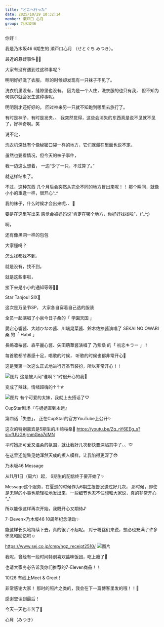 ```yaml
---
title: "どこへ行った"
date: 2025/10/29 18:32:14
member: 瀬戸口 心月
group: 乃木坂46
---
```


你好！


我是乃木坂46 6期生的
瀬戸口心月
（せとぐち みつき）。






最近的悬疑事件🕵🏼


大家有没有遇到过这种事呢？



明明好好洗了衣服，
晾的时候却发现有一只袜子不见了。




洗衣机里没有，缝隙里也没有。
因为是一个人住，洗衣服的也只有我，
但不知为何偶尔就会发生这种事呢。




明明刚才还好好的，
回过神来另一只就不知跑到哪里去旅行了。



有时是袜子，有时是发夹、、
我突然觉得，这些会消失的东西真是说不见就不见了，好神奇啊。笑








说不定，

洗衣机深处有个像秘密口袋一样的地方，它们就藏在里面也说不定。


虽然也要看情况，但今天的袜子事件，

我一边这么想着，
一边“少了一只，不过算了。”

就这样结束了。






不过，这种东西
几个月后会突然从完全不同的地方冒出来呢！！
那个瞬间，就像小小的重逢一样，很开心^_^




我的袜子，什么时候才会出来呢、、🧦











要是在这里写出来
感觉会被妈妈说“肯定在哪个地方，你好好找找啦”，(^_^;)

















啊，






还有像黑洞一样的包包








大家懂吗？





怎么找都找不到。

就是没有，找不到。























就是这些事啦，






接下来是小小的通知等等📢🎶









Star Tanjou! SIX🎤


这次是万圣节SP，
大家各自穿着自己选的服装


全员一起演唱了小泉今日子桑的「
学園天国
」

愛宕心響酱、大越ひなの酱、川端晃菜酱、鈴木佑捺酱演唱了 SEKAI NO OWARI桑 的「
Habit
」

長嶋凛桜酱、森平麗心酱、矢田萌華酱演唱了 乃紫桑 的「
初恋キラー
」！






每首歌都节奏感十足，唱歌的时候，
听歌的时候也都非常开心🎃





这是我第一次这么正式地进行万圣节装扮，所以非常开心！！









![图片](https://www.nogizaka46.com/files/46/diary/n46/MEMBER/moblog/202510/mobo9jK63.jpg)
这是被人问“谁啊？”时很开心的我💅

变成了辣妹，情绪超嗨的↑↑☆











![图片](https://www.nogizaka46.com/files/46/diary/n46/MEMBER/moblog/202510/mobocDMvF.jpg)
有个可爱的太妹，我就上去搭话了♡


















CupStar剧场『与姐姐直到永远』

第四话「失恋」，
正在CupStar的官方YouTube上公开✨

这次的特别嘉宾是5期生的川﨑桜桑🌸
https://youtu.be/Zq_nY6EEg_s?si=fUUGAjrnmGea7dMN


平时她那可爱又温柔的氛围，就让我好几次都快要深陷其中了、、♡

在这里还能瞥见她浑然天成的撩人模样，让我陷得更深了😳















乃木坂46 Message

从11月1日（周六）起，
6期生的配信终于要开始了✨

Message这个服务，在夏巡的时候作为6期生报告发送过好几次，
那时候，即使是无聊的小事也能轻松地发出来，一些细节也忍不住想和大家说，真的非常开心^_^

所以能像这样再次开始，我既开心又期待♪















7-Eleven×乃木坂46
10周年纪念活动✨



能这样长久地持续下去，真的很了不起呢。
对于粉丝们来说，想必也充满了许多怀念和回忆吧☺️


https://www.sej.co.jp/cmp/ngz_receipt2510/
![图片](https://www.nogizaka46.com/files/46/diary/n46/MEMBER/moblog/202510/mob0ys7Ep.jpg)

我呢，曾经有一段时间特别喜欢盐味饭团，吃上瘾了🍙

也请大家务必告诉我你们推荐的7-Eleven商品！！


















10/26 有线上Meet & Greet！

非常感谢大家！
那时的照片之类的，我会在下一篇博客里发的哦！！🎃









感谢您读到最后！












今天一天也辛苦了🌙






心月（みつき）